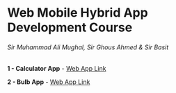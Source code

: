 # Web Mobile Hybrid App Development Course 

###### Sir Muhammad Ali Mughal, Sir Ghous Ahmed & Sir Basit   


 
__1 - Calculator App__ - [Web App Link](http://calculator-app-by-gorsi.surge.sh/) 

__2 - Bulb App__ - [Web App Link](http://bulb-app-by-gorsi.surge.sh/)
